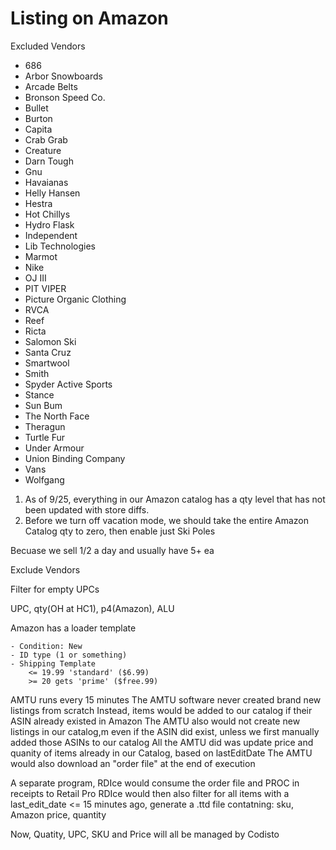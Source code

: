# Listing on Amazon

Excluded Vendors
 - 686
 - Arbor Snowboards
 - Arcade Belts
 - Bronson Speed Co.
 - Bullet
 - Burton
 - Capita
 - Crab Grab
 - Creature
 - Darn Tough
 - Gnu
 - Havaianas
 - Helly Hansen
 - Hestra
 - Hot Chillys
 - Hydro Flask
 - Independent
 - Lib Technologies
 - Marmot
 - Nike
 - OJ III
 - PIT VIPER
 - Picture Organic Clothing
 - RVCA
 - Reef
 - Ricta
 - Salomon Ski
 - Santa Cruz
 - Smartwool
 - Smith
 - Spyder Active Sports
 - Stance
 - Sun Bum
 - The North Face
 - Theragun
 - Turtle Fur
 - Under Armour
 - Union Binding Company
 - Vans
 - Wolfgang


1. As of 9/25, everything in our Amazon catalog has a qty level that has not been updated with store diffs.
2. Before we turn off vacation mode, we should take the entire Amazon Catalog qty to zero, then enable just Ski Poles 

Becuase we sell 1/2 a day and usually have 5+ ea


Exclude Vendors

Filter for empty UPCs

UPC, qty(OH at HC1), p4(Amazon), ALU

Amazon has a loader template 

	- Condition: New
	- ID type (1 or something)
	- Shipping Template
		<= 19.99 'standard' ($6.99)
		>= 20 gets 'prime' ($free.99)

AMTU runs every 15 minutes
The AMTU software never created brand new listings from scratch
Instead, items would be added to our catalog if their ASIN already existed in Amazon
The AMTU also would not create new listings in our catalog,m even if the ASIN did exist, unless we first manually added those ASINs to our catalog
All the AMTU did was update price and quanity of items already in our Catalog, based on lastEditDate
The AMTU would also download an "order file" at the end of execution

A separate program, RDIce would consume the order file and PROC in receipts to Retail Pro
RDIce would then also filter for all items with a last_edit_date <= 15 minutes ago, generate a .ttd file contatning:
sku, Amazon price, quantity

Now, Quatity, UPC, SKU and Price will all be managed by Codisto




